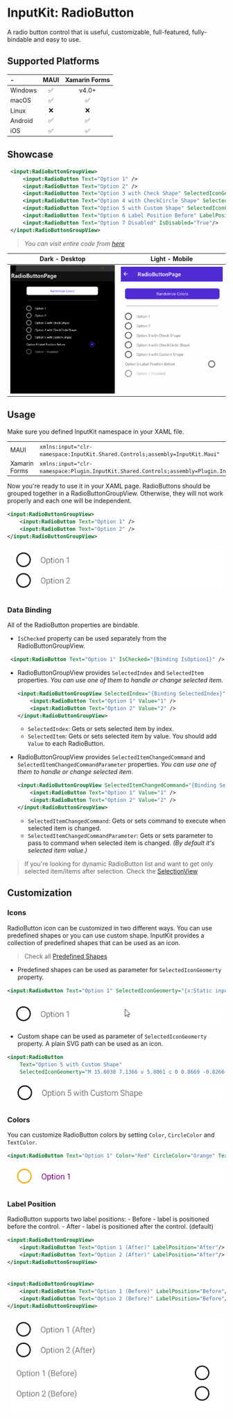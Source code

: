 # InputKit: RadioButton

A radio button control that is useful, customizable, full-featured, fully-bindable and easy to use.

## Supported Platforms

| - | MAUI | Xamarin Forms |
| :--- | :---: | :---: |
| Windows | ✅ | v4.0+ |
| macOS | ✅ | ✅ |
| Linux | ❌ | ❌ |
| Android | ✅ | ✅ |
| iOS | ✅ | ✅ |


## Showcase

```xml
 <input:RadioButtonGroupView>
     <input:RadioButton Text="Option 1" />
     <input:RadioButton Text="Option 2" />
     <input:RadioButton Text="Option 3 with Check Shape" SelectedIconGeomerty="{x:Static input:PredefinedShapes.Check}" />
     <input:RadioButton Text="Option 4 with CheckCircle Shape" SelectedIconGeomerty="{x:Static input:PredefinedShapes.CheckCircle}"/>
     <input:RadioButton Text="Option 5 with Custom Shape" SelectedIconGeomerty="M 15.6038 7.1366 v 5.8061 c 0 0.8669 -0.8266 1.6934 -1.6934 1.6934 h -5.0803 c -1.0547 0 -1.9094 -0.1302 -2.903 -0.4838 c -0.3068 -0.1092 -1.2096 -0.4838 -1.2096 -0.4838 V 6.8947 l 3.9939 -4.6913 L 9.072 0.121 h 0.7258 c 0.804 0 1.3703 0.6415 1.3703 1.4456 v 0.4522 c 0 1.0321 -0.0622 2.0633 -0.1862 3.0879 L 10.9412 5.4432 H 13.9104 C 14.7773 5.4432 15.6038 6.2698 15.6038 7.1366 z M 0.121 14.3942 h 3.6288 V 6.169 H 0.121 V 14.3942 z"/>
     <input:RadioButton Text="Option 6 Label Position Before" LabelPosition="Before"/>
     <input:RadioButton Text="Option 7 Disabled" IsDisabled="True"/>
 </input:RadioButtonGroupView>
```

> _You can visit entire code from [here](../../sandbox/SandboxMAUI/Pages/RadioButtonPage.xaml)_

| Dark - Desktop | Light - Mobile |
| --- | --- |
| ![maui radiobutton](../images/radiobutton-dark-windows.gif) | ![maui radio button](../images/radiobutton-light-android.gif) |

 ## Usage

 Make sure you defined InputKit namespace in your XAML file.

 | | |
| --- | --- |
| MAUI | `xmlns:input="clr-namespace:InputKit.Shared.Controls;assembly=InputKit.Maui"` |
| Xamarin Forms | `xmlns:input="clr-namespace:Plugin.InputKit.Shared.Controls;assembly=Plugin.InputKit"` |


Now you're ready to use it in your XAML page. RadioButtons should be grouped together in a RadioButtonGroupView. Otherwise, they will not work properly and each one will be independent.


```xml
<input:RadioButtonGroupView>
    <input:RadioButton Text="Option 1" />
    <input:RadioButton Text="Option 2" />
</input:RadioButtonGroupView>
```

![maui radio button usage](../images/radiobutton-usage-01.gif)


### Data Binding

All of the RadioButton properties are bindable.

- `IsChecked` property can be used separately from the RadioButtonGroupView.
```xml
 <input:RadioButton Text="Option 1" IsChecked="{Binding IsOption1}" />
```

- RadioButtonGroupView provides `SelectedIndex` and `SelectedItem` properties. _You can use one of them to handle or change selected item._
    ```xml
    <input:RadioButtonGroupView SelectedIndex="{Binding SelectedIndex}" SelectedItem="{Binding SelectedItem}">
        <input:RadioButton Text="Option 1" Value="1" />
        <input:RadioButton Text="Option 2" Value="2" />
    </input:RadioButtonGroupView>
    ```
    - `SelectedIndex`: Gets or sets selected item by index.
    - `SelectedItem`: Gets or sets selected item by value. You should add `Value` to each RadioButton. 

- RadioButtonGroupView provides `SelectedItemChangedCommand` and `SelectedItemChangedCommandParameter` properties. _You can use one of them to handle or change selected item._
    ```xml
    <input:RadioButtonGroupView SelectedItemChangedCommand="{Binding SelectedItemChangedCommand}" SelectedItemChangedCommandParameter="{Binding SelectedItemChangedCommandParameter}">
        <input:RadioButton Text="Option 1" Value="1" />
        <input:RadioButton Text="Option 2" Value="2" />
    </input:RadioButtonGroupView>
    ```

    - `SelectedItemChangedCommand`: Gets or sets command to execute when selected item is changed.
    - `SelectedItemChangedCommandParameter`: Gets or sets parameter to pass to command when selected item is changed. _(By default it's selected item value.)_


> If you're looking for dynamic RadioButton list and want to get only selected item/items after selection. Check the [SelectionView](SelectionView.md)

## Customization

### Icons

RadioButton icon can be customized in two different ways. You can use predefined shapes or you can use custom shape.
InputKit provides a collection of predefined shapes that can be used as an icon.

> Check all [Predefined Shapes](../../sandbox/SandboxMAUI/Pages/CheckBoxPage.xaml)

- Predefined shapes can be used as parameter for `SelectedIconGeomerty` property.

```xml
<input:RadioButton Text="Option 1" SelectedIconGeomerty="{x:Static input:PredefinedShapes.CheckCircle}" />
```

![inputkit maui radiobutton check circle](../images/radiobutton-customization-icon-checkcircle.gif)


- Custom shape can be used as parameter of `SelectedIconGeomerty` property. A plain SVG path can be used as an icon.

```xml
<input:RadioButton 
    Text="Option 5 with Custom Shape" 
    SelectedIconGeomerty="M 15.6038 7.1366 v 5.8061 c 0 0.8669 -0.8266 1.6934 -1.6934 1.6934 h -5.0803 c -1.0547 0 -1.9094 -0.1302 -2.903 -0.4838 c -0.3068 -0.1092 -1.2096 -0.4838 -1.2096 -0.4838 V 6.8947 l 3.9939 -4.6913 L 9.072 0.121 h 0.7258 c 0.804 0 1.3703 0.6415 1.3703 1.4456 v 0.4522 c 0 1.0321 -0.0622 2.0633 -0.1862 3.0879 L 10.9412 5.4432 H 13.9104 C 14.7773 5.4432 15.6038 6.2698 15.6038 7.1366 z M 0.121 14.3942 h 3.6288 V 6.169 H 0.121 V 14.3942 z"/>
```

![inputkit maui radiobutton custom shape](../images/radiobutton-customization-icon-custom-thumbsup.gif)

### Colors

You can customize RadioButton colors by setting `Color`, `CircleColor` and `TextColor`.

```xml
<input:RadioButton Text="Option 1" Color="Red" CircleColor="Orange" TextColor="Purple" />
```

![inputkit maui radiobutton custom colors](../images/radiobutton-customization-colors.gif)


### Label Position

RadioButton supports two label positions:
    - Before - label is positioned before the control.
    - After - label is positioned after the control. (default)

```xml
<input:RadioButtonGroupView>
    <input:RadioButton Text="Option 1 (After)" LabelPosition="After"/>
    <input:RadioButton Text="Option 2 (After)" LabelPosition="After"/>
</input:RadioButtonGroupView>


<input:RadioButtonGroupView>
    <input:RadioButton Text="Option 1 (Before)" LabelPosition="Before"/>
    <input:RadioButton Text="Option 2 (Before)" LabelPosition="Before"/>
</input:RadioButtonGroupView>
```

![](../images/radiobutton-customization-labelposition.gif)

